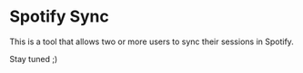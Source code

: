 # Spotify Sync

This is a tool that allows two or more users to sync their sessions in Spotify.

Stay tuned ;)
